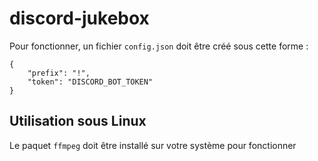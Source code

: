 # discord-jukebox

Pour fonctionner, un fichier `config.json` doit être créé sous cette forme :

```
{
    "prefix": "!",
    "token": "DISCORD_BOT_TOKEN"
}
```

## Utilisation sous Linux

Le paquet `ffmpeg` doit être installé sur votre système pour fonctionner
